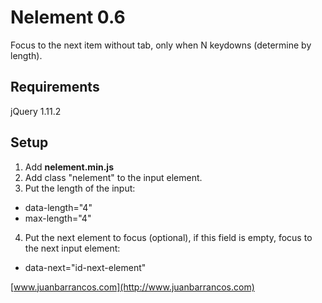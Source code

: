# Nelement 0.6

Focus to the next item without tab, only when N keydowns (determine by length).

## Requirements

jQuery 1.11.2

## Setup

1. Add **nelement.min.js**
2. Add class "nelement" to the input element.
3. Put the length of the input:
  * data-length="4" 
  * max-length="4"
4. Put the next element to focus (optional), if this field is empty, focus to the next input element:
  * data-next="id-next-element"

[www.juanbarrancos.com](http://www.juanbarrancos.com)
  

